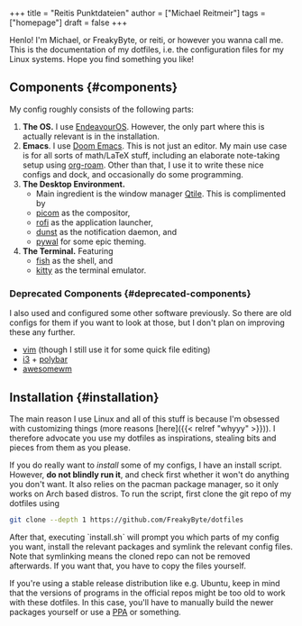 +++
title = "Reitis Punktdateien"
author = ["Michael Reitmeir"]
tags = ["homepage"]
draft = false
+++

Henlo! I'm Michael, or FreakyByte, or reiti, or however you wanna call me. This is the documentation of my dotfiles, i.e. the configuration files for my Linux systems. Hope you find something you like!


## Components {#components}

My config roughly consists of the following parts:

1.  **The OS.** I use [EndeavourOS](https://endeavouros.com/). However, the only part where this is actually relevant is in the installation.
2.  **Emacs**. I use [Doom Emacs](https://github.com/doomemacs/doomemacs). This is not just an editor. My main use case is for all sorts of math/LaTeX stuff, including an elaborate note-taking setup using [org-roam](https://www.orgroam.com/). Other than that, I use it to write these nice configs and dock, and occasionally do some programming.
3.  **The Desktop Environment.**
    -   Main ingredient is the window manager [Qtile](https://qtile.org/). This is complimented by
    -   [picom](https://github.com/yshui/picom) as the compositor,
    -   [rofi](https://github.com/davatorium/rofi) as the application launcher,
    -   [dunst](https://github.com/dunst-project/dunst) as the notification daemon, and
    -   [pywal](https://github.com/dylanaraps/pywal) for some epic theming.
4.  **The Terminal.** Featuring
    -   [fish](https://fishshell.com/) as the shell, and
    -   [kitty](https://sw.kovidgoyal.net/kitty/) as the terminal emulator.


### Deprecated Components {#deprecated-components}

I also used and configured some other software previously. So there are old configs for them if you want to look at those, but I don't plan on improving these any further.

-   [vim](https://www.vim.org/) (though I still use it for some quick file editing)
-   [i3](https://i3wm.org/) + [polybar](https://github.com/polybar/polybar)
-   [awesomewm](https://awesomewm.org/)


## Installation {#installation}

The main reason I use Linux and all of this stuff is because I'm obsessed with customizing things (more reasons [here]({{< relref "whyyy" >}})). I therefore advocate you use my dotfiles as inspirations, stealing bits and pieces from them as you please.

If you do really want to _install_ some of my configs, I have an install script. However, **do not blindly run it**, and check first whether it won't do anything you don't want. It also relies on the pacman package manager, so it only works on Arch based distros. To run the script, first clone the git repo of my dotfiles using

```bash
git clone --depth 1 https://github.com/FreakyByte/dotfiles
```

After that, executing \`install.sh\` will prompt you which parts of my config you want, install the relevant packages and symlink the relevant config files. Note that symlinking means the cloned repo can not be removed afterwards. If you want that, you have to copy the files yourself.

If you're using a stable release distribution like e.g. Ubuntu, keep in mind that the versions of programs in the official repos might be too old to work with these dotfiles. In this case, you'll have to manually build the newer packages yourself or use a [PPA](https://help.ubuntu.com/community/PPA) or something.
